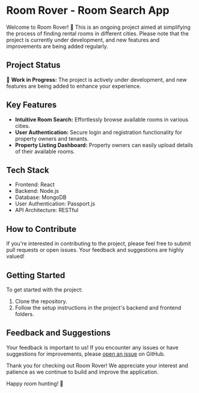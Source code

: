 # Room Rover - Room Search App

Welcome to Room Rover! 🏡 This is an ongoing project aimed at simplifying the process of finding rental rooms in different cities. Please note that the project is currently under development, and new features and improvements are being added regularly.

## Project Status

🚧 **Work in Progress:** The project is actively under development, and new features are being added to enhance your experience.

## Key Features 

- **Intuitive Room Search:** Effortlessly browse available rooms in various cities.
- **User Authentication:** Secure login and registration functionality for property owners and tenants.
- **Property Listing Dashboard:** Property owners can easily upload details of their available rooms.

## Tech Stack

- Frontend: React
- Backend: Node.js
- Database: MongoDB
- User Authentication: Passport.js
- API Architecture: RESTful

## How to Contribute

If you're interested in contributing to the project, please feel free to submit pull requests or open issues. Your feedback and suggestions are highly valued!

## Getting Started

To get started with the project:

1. Clone the repository.
2. Follow the setup instructions in the project's backend and frontend folders.

## Feedback and Suggestions

Your feedback is important to us! If you encounter any issues or have suggestions for improvements, please [open an issue](https://github.com/coder-mourya/Room-Rover/issues/1) on GitHub.

Thank you for checking out Room Rover! We appreciate your interest and patience as we continue to build and improve the application.

Happy room hunting! 🌟
